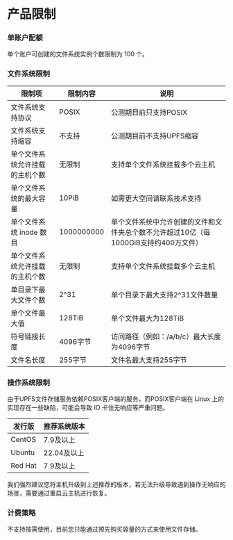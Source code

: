 

# 产品限制

### 单账户配额
单个账户可创建的文件系统实例个数限制为 100 个。

### 文件系统限制
| 限制项	             | 限制内容	      | 说明                                               |
|------------------|------------|--------------------------------------------------|
| 文件系统支持协议	        | POSIX      | 公测期目前只支持POSIX	                                   |
| 文件系统支持缩容	        | 不支持        | 公测期目前不支持UPFS缩容	                                  |
| 单个文件系统允许挂载的主机个数	 | 无限制        | 支持单个文件系统挂载多个云主机	                                 |
| 单个文件系统的最大容量	     | 10PiB      | 如需更大空间请联系技术支持	                                   |
| 单个文件系统 inode 数目	 | 1000000000 | 单个文件系统中允许创建的文件和文件夹总个数不允许超过10亿（每1000GiB支持约400万文件） |
| 单个文件系统允许挂载的主机个数	 | 无限制        | 支持单个文件系统挂载多个云主机	                                 |
| 单目录下最大文件个数	      | 2^31       | 单个目录下最大支持2^31文件数量	                               |
| 单个文件最大值	         | 128TiB     | 单个文件最大为128TiB	                                   |
| 符号链接长度	          | 4096字节     | 访问路径（例如：/a/b/c）最大长度为4096字节                       |
| 文件名长度	           | 255字节      | 文件名最大支持255字节                                     |


### 操作系统限制
由于UPFS文件存储服务依赖POSIX客户端的服务，而POSIX客户端在 Linux 上的实现存在一些缺陷，可能会导致 IO 卡住无响应等严重问题。

| 发行版        | 推荐系统版本  |
|------------|---------|
| CentOS	    | 7.9及以上	 |
| Ubuntu	    | 22.04及以上 |
| Red Hat    | 7.9及以上	  |

我们强烈建议您将主机升级到上述推荐的版本，若无法升级导致遇到操作无响应的场景，需要通过重启云主机进行恢复。


### 计费策略
不支持按需使用，目前您只能通过预先购买容量的方式来使用文件存储。
